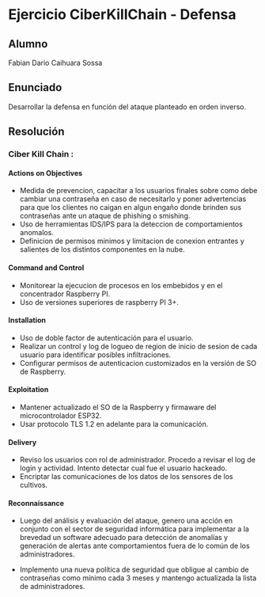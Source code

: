 # Ejercicio CiberKillChain - Defensa


## Alumno

Fabian Dario Caihuara Sossa

## Enunciado

Desarrollar la defensa en función del ataque planteado en orden inverso.

## Resolución

### Ciber Kill Chain :

#### Actions on Objectives

- Medida de prevencion, capacitar a los usuarios finales sobre como debe cambiar una contraseña en caso de necesitarlo y poner advertencias para que los clientes no caigan en algun engaño donde brinden sus contraseñas ante un ataque de phishing o smishing.
- Uso de herramientas IDS/IPS para la deteccion de comportamientos anomalos.
- Definicion de permisos minimos y limitacion de conexion entrantes y salientes de los distintos componentes en la nube.

#### Command and Control

- Monitorear la ejecucion de procesos en los embebidos y en el  concentrador Raspberry PI.
- Uso de versiones superiores de raspberry PI 3+.

#### Installation

- Uso de doble factor de autenticación para el usuario.
- Realizar un control y log de logueo de region de inicio de sesion de cada usuario para identificar posibles infiltraciones.
- Configurar permisos de autenticacion customizados en la versión de SO de Raspberry.

#### Exploitation

- Mantener actualizado el SO de la Raspberry y firmaware del microcontrolador ESP32.
- Usar protocolo TLS 1.2 en adelante para la comunicación.

#### Delivery

- Reviso los usuarios con rol de administrador. Procedo a revisar el log de login y actividad. Intento detectar cual fue el usuario hackeado.
- Encriptar las comunicaciones de los datos de los sensores de los cultivos.

#### Reconnaissance

- Luego del análisis y evaluación del ataque, genero una acción en conjunto con el sector de seguridad informática para implementar a la brevedad un software adecuado para detección de anomalías y generación de alertas ante comportamientos fuera de lo común de los administradores.

- Implemento una nueva política de seguridad que obligue al cambio de contraseñas como mínimo cada 3 meses y mantengo actualizada la lista de administradores.

